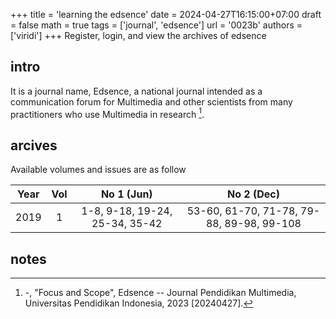 +++
title = 'learning the edsence'
date = 2024-04-27T16:15:00+07:00
draft = false
math = true
tags = ['journal', 'edsence']
url = '0023b'
authors = ['viridi']
+++
Register, login, and view the archives of edsence <!--more-->


## intro
It is a journal name, Edsence,  a national journal intended as a communication forum for Multimedia and other scientists from many practitioners who use Multimedia in research [^edsence_2024]. 


## arcives
Available volumes and issues are as follow

Year | Vol | No 1 (Jun) | No 2 (Dec)
:-: | :-: | :-: | :-:
2019 | 1 | 1-8, 9-18, 19-24, 25-34, 35-42 | 53-60, 61-70, 71-78, 79-88, 89-98, 99-108



## notes
[^edsence_2024]: -, "Focus and Scope", Edsence -- Journal Pendidikan Multimedia, Universitas Pendidikan Indonesia, 2023 [20240427].
